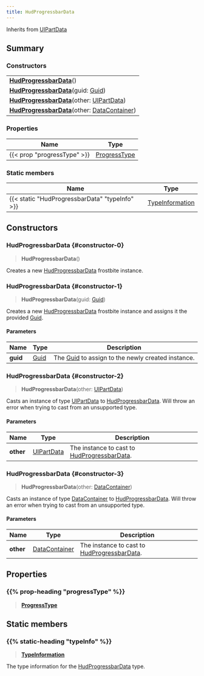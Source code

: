 ```yaml
---
title: HudProgressbarData
---
```


Inherits from [UIPartData](/vext/ref/fb/uipartdata)

## Summary

### Constructors

|  |
| --- |
| **[HudProgressbarData](#constructor-0)**() |
| **[HudProgressbarData](#constructor-1)**(guid: [Guid](/vext/ref/shared/type/guid)) |
| **[HudProgressbarData](#constructor-2)**(other: [UIPartData](/vext/ref/fb/uipartdata)) |
| **[HudProgressbarData](#constructor-3)**(other: [DataContainer](/vext/ref/shared/type/datacontainer)) |

### Properties

| Name | Type |
| ---- | ---- |
| {{< prop "progressType" >}} | [ProgressType](/vext/ref/fb/progresstype) |

### Static members

| Name | Type |
| ---- | ---- |
| {{< static "HudProgressbarData" "typeInfo" >}} | [TypeInformation](/vext/ref/shared/type/typeinformation) |

## Constructors

### HudProgressbarData {#constructor-0}

> **HudProgressbarData**()

Creates a new [HudProgressbarData](/vext/ref/fb/hudprogressbardata) frostbite instance.

### HudProgressbarData {#constructor-1}

> **HudProgressbarData**(guid: [Guid](/vext/ref/shared/type/guid))

Creates a new [HudProgressbarData](/vext/ref/fb/hudprogressbardata) frostbite instance and assigns it the provided [Guid](/vext/ref/shared/type/guid).

#### Parameters

| Name | Type | Description |
| ---- | ---- | ----------- |
| **guid** | [Guid](/vext/ref/shared/type/guid) | The [Guid](/vext/ref/shared/type/guid) to assign to the newly created instance. |

### HudProgressbarData {#constructor-2}

> **HudProgressbarData**(other: [UIPartData](/vext/ref/fb/uipartdata))

Casts an instance of type [UIPartData](/vext/ref/fb/uipartdata) to [HudProgressbarData](/vext/ref/fb/hudprogressbardata). Will throw an error when trying to cast from an unsupported type.

#### Parameters

| Name | Type | Description |
| ---- | ---- | ----------- |
| **other** | [UIPartData](/vext/ref/fb/uipartdata) | The instance to cast to [HudProgressbarData](/vext/ref/fb/hudprogressbardata). |

### HudProgressbarData {#constructor-3}

> **HudProgressbarData**(other: [DataContainer](/vext/ref/shared/type/datacontainer))

Casts an instance of type [DataContainer](/vext/ref/shared/type/datacontainer) to [HudProgressbarData](/vext/ref/fb/hudprogressbardata). Will throw an error when trying to cast from an unsupported type.

#### Parameters

| Name | Type | Description |
| ---- | ---- | ----------- |
| **other** | [DataContainer](/vext/ref/shared/type/datacontainer) | The instance to cast to [HudProgressbarData](/vext/ref/fb/hudprogressbardata). |

## Properties

### {{% prop-heading "progressType" %}}

> **[ProgressType](/vext/ref/fb/progresstype)**

## Static members

### {{% static-heading "typeInfo" %}}

> **[TypeInformation](/vext/ref/shared/type/typeinformation)**

The type information for the [HudProgressbarData](/vext/ref/fb/hudprogressbardata) type.

